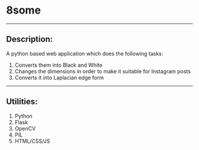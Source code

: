 # 8some
--------------------
Description:
--------------------
A python based web application which does the following tasks:
1) Converts them into Black and White
2) Changes the dimensions in order to make it suitable for Instagram posts
3) Converts it into Laplacian edge form
--------------------
Utilities:
--------------------
1) Python
2) Flask
3) OpenCV
4) PIL
5) HTML/CSS/JS
